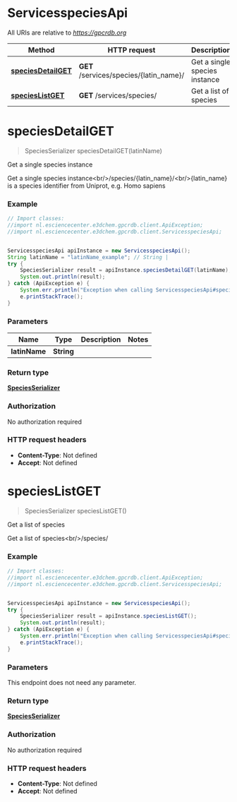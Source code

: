 # ServicesspeciesApi

All URIs are relative to *https://gpcrdb.org*

Method | HTTP request | Description
------------- | ------------- | -------------
[**speciesDetailGET**](ServicesspeciesApi.md#speciesDetailGET) | **GET** /services/species/{latin_name}/ | Get a single species instance
[**speciesListGET**](ServicesspeciesApi.md#speciesListGET) | **GET** /services/species/ | Get a list of species


<a name="speciesDetailGET"></a>
# **speciesDetailGET**
> SpeciesSerializer speciesDetailGET(latinName)

Get a single species instance

Get a single species instance&lt;br/&gt;/species/{latin_name}/&lt;br/&gt;{latin_name} is a species identifier from Uniprot, e.g. Homo sapiens

### Example
```java
// Import classes:
//import nl.esciencecenter.e3dchem.gpcrdb.client.ApiException;
//import nl.esciencecenter.e3dchem.gpcrdb.client.ServicesspeciesApi;


ServicesspeciesApi apiInstance = new ServicesspeciesApi();
String latinName = "latinName_example"; // String | 
try {
    SpeciesSerializer result = apiInstance.speciesDetailGET(latinName);
    System.out.println(result);
} catch (ApiException e) {
    System.err.println("Exception when calling ServicesspeciesApi#speciesDetailGET");
    e.printStackTrace();
}
```

### Parameters

Name | Type | Description  | Notes
------------- | ------------- | ------------- | -------------
 **latinName** | **String**|  |

### Return type

[**SpeciesSerializer**](SpeciesSerializer.md)

### Authorization

No authorization required

### HTTP request headers

 - **Content-Type**: Not defined
 - **Accept**: Not defined

<a name="speciesListGET"></a>
# **speciesListGET**
> SpeciesSerializer speciesListGET()

Get a list of species

Get a list of species&lt;br/&gt;/species/

### Example
```java
// Import classes:
//import nl.esciencecenter.e3dchem.gpcrdb.client.ApiException;
//import nl.esciencecenter.e3dchem.gpcrdb.client.ServicesspeciesApi;


ServicesspeciesApi apiInstance = new ServicesspeciesApi();
try {
    SpeciesSerializer result = apiInstance.speciesListGET();
    System.out.println(result);
} catch (ApiException e) {
    System.err.println("Exception when calling ServicesspeciesApi#speciesListGET");
    e.printStackTrace();
}
```

### Parameters
This endpoint does not need any parameter.

### Return type

[**SpeciesSerializer**](SpeciesSerializer.md)

### Authorization

No authorization required

### HTTP request headers

 - **Content-Type**: Not defined
 - **Accept**: Not defined

